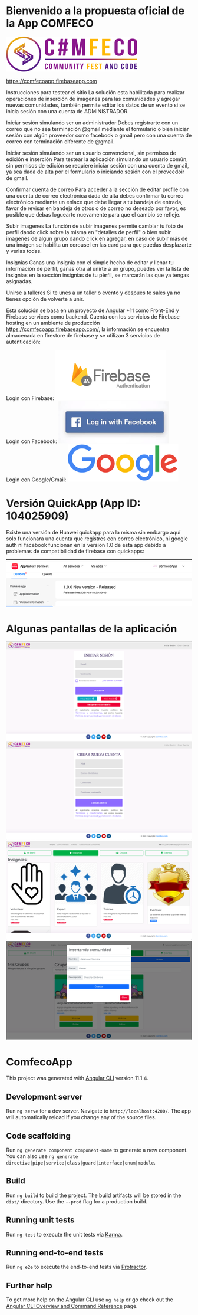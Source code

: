 # Bienvenido a la propuesta oficial de la App COMFECO
![xantolo](./images/comfeco.png)

https://comfecoapp.firebaseapp.com

Instrucciones para testear el sitio
La solución esta habilitada para realizar operaciones de inserción de imagenes para las comunidades y agregar nuevas comunidades, también permite editar los datos de un evento si se inicia sesión con una cuenta de ADMINISTRADOR.

Iniciar sesión simulando ser un administrador
Debes registrarte con un correo que no sea terminación @gmail mediante el formulario o bien iniciar sesión con algún proveedor como facebook o gmail pero con una cuenta de correo con terminación diferente de @gmail.

Iniciar sesión simulando ser un usuario convencional, sin permisos de edición e inserción
Para testear la aplicación simulando un usuario común, sin permisos de edición se requiere iniciar sesión con una cuenta de gmail, ya sea dada de alta por el formulario o iniciando sesión con el proveedoir de gmail.

Confirmar cuenta de correo
Para acceder a la sección de editar profile con una cuenta de correo electrónica dada de alta debes confirmar tu correo electrónico mediante un enlace que debe llegar a tu bandeja de entrada, favor de revisar en bandeja de otros o de correo no deseado por favor, es posible que debas loguearte nuevamente para que el cambio se refleje.

Subir imagenes
La función de subir imagenes permite cambiar tu foto de perfil dando click sobre la misma en "detalles de perfil" o bien subir imagenes de algún grupo dando click en agregar, en caso de subir más de una imágen se habilita un corousel en las card para que puedas desplazarte y verlas todas.

Insignias
Ganas una insignia con el simple hecho de editar y llenar tu información de perfil, ganas otra al unirte a un grupo, puedes ver la lista de insignias en la sección insignias de tu pèrfil, se marcarán las que ya tengas asignadas.

Unirse a talleres
Si te unes a un taller o evento y despues te sales ya no tienes opción de volverte a unir.

Esta solución se basa en un proyecto de Angular +11 como Front-End y Firebase services como backend. Cuenta con los servicios de Firebase hosting en un ambiente de producción https://comfecoapp.firebaseapp.com/, la información se encuentra almacenada en firestore de firebase y se utilizan 3 servicios de autenticación:

Login con Firebase:
<img src="./images/authfire.png" data-canonical-src="authfire.png" width="300" /><br/>
Login con Facebook:
<img src="./images/faceauth.jpeg" data-canonical-src="./images/faceauth.jpeg" width="300" /><br/>
Login con Google/Gmail:
<img src="./images/google.png" data-canonical-src="./images/google.png" width="300" /><br/>


# Versión QuickApp (App ID: 104025909)
Existe una versión de Huawei quickapp para la misma sin embargo aquí solo funcionara una cuenta que registres con correo electrónico, ni google auth ni facebook funcionan en la version 1.0 de esta app debido a problemas de compatibilidad de firebase con quickapps:

<img src="./images/quick.png" data-canonical-src="quick.png" /><br/>

# Algunas pantallas de la aplicación
<img src="./images/iniciosesion.png" data-canonical-src="iniciosesion.png" /><br/>
<img src="./images/registro.png" data-canonical-src="registro.png" /><br/>
<img src="./images/insignias.png" data-canonical-src="insignias.png" /><br/>
<img src="./images/insertarcomunidad.png" data-canonical-src="insertarcomunidad.png" /><br/>


# ComfecoApp

This project was generated with [Angular CLI](https://github.com/angular/angular-cli) version 11.1.4.

## Development server

Run `ng serve` for a dev server. Navigate to `http://localhost:4200/`. The app will automatically reload if you change any of the source files.

## Code scaffolding

Run `ng generate component component-name` to generate a new component. You can also use `ng generate directive|pipe|service|class|guard|interface|enum|module`.

## Build

Run `ng build` to build the project. The build artifacts will be stored in the `dist/` directory. Use the `--prod` flag for a production build.

## Running unit tests

Run `ng test` to execute the unit tests via [Karma](https://karma-runner.github.io).

## Running end-to-end tests

Run `ng e2e` to execute the end-to-end tests via [Protractor](http://www.protractortest.org/).

## Further help

To get more help on the Angular CLI use `ng help` or go check out the [Angular CLI Overview and Command Reference](https://angular.io/cli) page.
